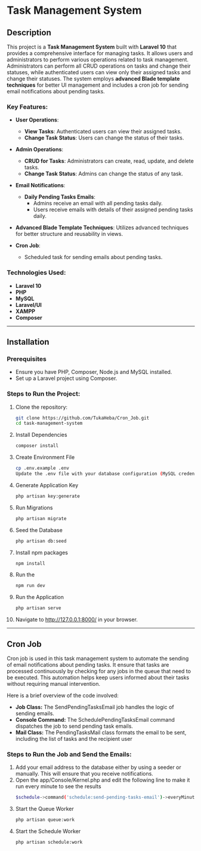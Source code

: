 # Task Management System 

## Description
This project is a **Task Management System** built with **Laravel 10** that provides a comprehensive interface for managing tasks. It allows users and administrators to perform various operations related to task management. Administrators can perform all CRUD operations on tasks and change their statuses, while authenticated users can view only their assigned tasks and change their statuses. The system employs **advanced Blade template techniques** for better UI management and includes a cron job for sending email notifications about pending tasks.

### Key Features:
- **User Operations**:
  - **View Tasks**: Authenticated users can view their assigned tasks.
  - **Change Task Status**: Users can change the status of their tasks.

- **Admin Operations**:
  - **CRUD for Tasks**: Administrators can create, read, update, and delete tasks.
  - **Change Task Status**: Admins can change the status of any task.

- **Email Notifications**:
  - **Daily Pending Tasks Emails**: 
    - Admins receive an email with all pending tasks daily.
    - Users receive emails with details of their assigned pending tasks daily.

- **Advanced Blade Template Techniques**: Utilizes advanced techniques for better structure and reusability in views.

- **Cron Job**: 
  - Scheduled task for sending emails about pending tasks.

### Technologies Used:
- **Laravel 10**
- **PHP**
- **MySQL**
- **Laravel/UI**
- **XAMPP** 
- **Composer**

---

## Installation

### Prerequisites
- Ensure you have PHP, Composer, Node.js and MySQL installed.
- Set up a Laravel project using Composer.

### Steps to Run the Project:
1. Clone the repository:
   ```bash
   git clone https://github.com/TukaHeba/Cron_Job.git
   cd task-management-system
3. Install Dependencies
   ```bash
   composer install
4. Create Environment File
   ```bash
   cp .env.example .env
   Update the .env file with your database configuration (MySQL credentials, database name, etc.).
5. Generate Application Key
    ```bash
    php artisan key:generate
6. Run Migrations
    ```bash
    php artisan migrate
7. Seed the Database
    ```bash
    php artisan db:seed
8. Install npm packages
    ```bash
    npm install
8. Run the 
    ```bash
    npm run dev
8. Run the Application
    ```bash
    php artisan serve
9. Navigate to http://127.0.0.1:8000/ in your browser.

---

## Cron Job
Cron job is used in this task management system to automate the sending of email notifications about pending tasks. It ensure that tasks are processed continuously by checking for any jobs in the queue that need to be executed. This automation helps keep users informed about their tasks without requiring manual intervention.

Here is a brief overview of the code involved:

- **Job Class:** The SendPendingTasksEmail job handles the logic of sending emails.
- **Console Command:** The SchedulePendingTasksEmail command dispatches the job to send pending task emails.
- **Mail Class:** The PendingTasksMail class formats the email to be sent, including the list of tasks and the recipient user

### Steps to Run the Job and Send the Emails:
1. Add your email address to the database either by using a seeder or manually. This will ensure that you receive notifications.
2. Open the app/Console/Kernel.php and edit the following line to make it run every minute to see the results
   ```bash
   $schedule->command('schedule:send-pending-tasks-email')->everyMinute();
3. Start the Queue Worker
   ```bash
   php artisan queue:work
4. Start the Schedule Worker
    ```bash
    php artisan schedule:work
